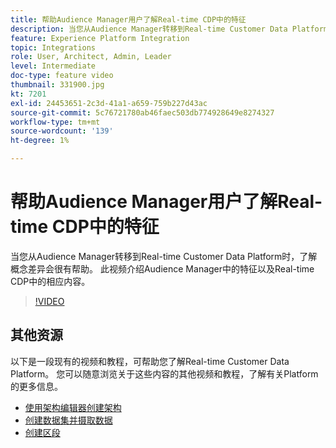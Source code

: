 ```yaml
---
title: 帮助Audience Manager用户了解Real-time CDP中的特征
description: 当您从Audience Manager转移到Real-time Customer Data Platform时，了解概念差异会很有帮助。 此视频介绍Audience Manager中的特征以及Real-time CDP中的相应内容。
feature: Experience Platform Integration
topic: Integrations
role: User, Architect, Admin, Leader
level: Intermediate
doc-type: feature video
thumbnail: 331900.jpg
kt: 7201
exl-id: 24453651-2c3d-41a1-a659-759b227d43ac
source-git-commit: 5c76721780ab46faec503db774928649e8274327
workflow-type: tm+mt
source-wordcount: '139'
ht-degree: 1%

---
```


# 帮助Audience Manager用户了解Real-time CDP中的特征

当您从Audience Manager转移到Real-time Customer Data Platform时，了解概念差异会很有帮助。 此视频介绍Audience Manager中的特征以及Real-time CDP中的相应内容。

>[!VIDEO](https://video.tv.adobe.com/v/331900/?quality=12&learn=on)

## 其他资源

以下是一段现有的视频和教程，可帮助您了解Real-time Customer Data Platform。 您可以随意浏览关于这些内容的其他视频和教程，了解有关Platform的更多信息。

* [使用架构编辑器创建架构](https://experienceleague.adobe.com/docs/experience-platform/xdm/tutorials/create-schema-ui.html?lang=zh-Hans#getting-started)
* [创建数据集并摄取数据](https://experienceleague.adobe.com/docs/platform-learn/tutorials/data-ingestion/create-datasets-and-ingest-data.html?lang=zh-Hans#data-ingestion)
* [创建区段](https://experienceleague.adobe.com/docs/platform-learn/tutorials/segments/create-segments.html?lang=zh-Hans#segments)
